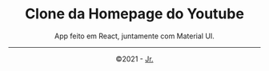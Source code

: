 <div align="center">
   <h1>Clone da Homepage do Youtube</h1>
   <p>App feito em React, juntamente com Material UI.</p>
   <hr>
   <p>©2021 - <a href="https://www.linkedin.com/in/mjrsf/" target="_blank">Jr.</a></p>
</div>